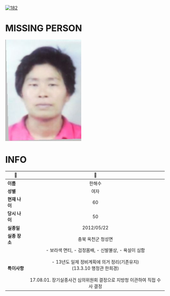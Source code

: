 [![182](https://img.shields.io/badge/%EC%8B%A4%EC%A2%85%EC%8B%A0%EA%B3%A0%EB%8A%94%20%EA%B5%AD%EB%B2%88%EC%97%86%EC%9D%B4-182-blue)](http://safe182.go.kr/index.do)

# MISSING PERSON

<img src="./missing_person.jpg">

# INFO

|🔑|💎|
|--|:--:|
|**이름**|한해수|
|**성별**|여자|
|**현재 나이**|60|
|**당시 나이**|50|
|**실종일**|2012/05/22|
|**실종 장소**|충북 옥천군 청성면 |
|**특이사항**|- 보라색 면티, - 검정몸배, - 신발불상, - 욕설이 심함</br></br>-  13년도 일제 정비계획에 의거 정리(기존유지)</br>    (13.3.10 행정관 한희경)</br></br>17.08.01. 장기실종사건 심의위원회 결정으로 지방청 이관하여 직접 수사 결정|
